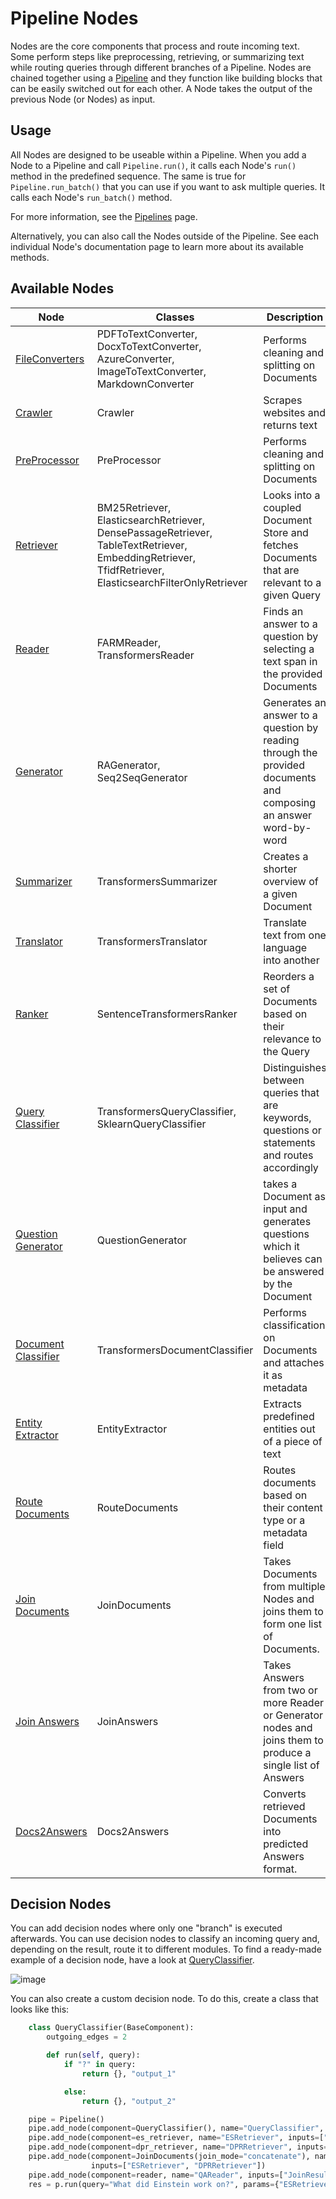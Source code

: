 # Pipeline Nodes

Nodes are the core components that process and route incoming text.
Some perform steps like preprocessing, retrieving, or summarizing text
while routing queries through different branches of a Pipeline.
Nodes are chained together using a [Pipeline](/components/v1.5.0/pipelines)
and they function like building blocks that can be easily switched out for each other.
A Node takes the output of the previous Node (or Nodes) as input.

## Usage

All Nodes are designed to be useable within a Pipeline.
When you add a Node to a Pipeline and call `Pipeline.run()`, it calls each Node's `run()` method in the predefined sequence.
The same is true for `Pipeline.run_batch()` that you can use if you want to ask multiple queries. It calls each Node's `run_batch()` method. 

For more information, see the [Pipelines](/components/v1.5.0/pipelines) page.

Alternatively, you can also call the Nodes outside of the Pipeline.
See each individual Node's documentation page to learn more about its available methods.

## Available Nodes

| Node | Classes | Description   |
|-------------|-----------------------------------------------------------------|---|
| [FileConverters](/pipeline_nodes/v1.5.0/file-converters)      | PDFToTextConverter, DocxToTextConverter, AzureConverter, ImageToTextConverter, MarkdownConverter | Performs cleaning and splitting on Documents   |
| [Crawler](/pipeline_nodes/v1.5.0/crawler)      | Crawler | Scrapes websites and returns text  |
| [PreProcessor](/pipeline_nodes/v1.5.0/preprocessor)      | PreProcessor                                 | Performs cleaning and splitting on Documents   |
| [Retriever](/pipeline_nodes/v1.5.0/retriever)       | BM25Retriever, ElasticsearchRetriever, DensePassageRetriever, TableTextRetriever, EmbeddingRetriever, TfidfRetriever, ElasticsearchFilterOnlyRetriever  | Looks into a coupled Document Store and fetches Documents that are relevant to a given Query  |
| [Reader](/pipeline_nodes/v1.5.0/retriever)      | FARMReader, TransformersReader                      |  Finds an answer to a question by selecting a text span in the provided Documents |
| [Generator](/pipeline_nodes/v1.5.0/generator)      | RAGenerator, Seq2SeqGenerator  |  Generates an answer to a question by reading through the provided documents and composing an answer word-by-word |
| [Summarizer](/pipeline_nodes/v1.5.0/summarizer)      | TransformersSummarizer  |  Creates a shorter overview of a given Document |
| [Translator](/pipeline_nodes/v1.5.0/translator)      | TransformersTranslator  |  Translate text from one language into another |
| [Ranker](/pipeline_nodes/v1.5.0/ranker)      | SentenceTransformersRanker  |  Reorders a set of Documents based on their relevance to the Query |
| [Query Classifier](/pipeline_nodes/v1.5.0/query-classifier)      | TransformersQueryClassifier, SklearnQueryClassifier  |  Distinguishes between queries that are keywords, questions or statements and routes accordingly |
| [Question Generator](/pipeline_nodes/v1.5.0/question-generator)      | QuestionGenerator  | takes a Document as input and generates questions which it believes can be answered by the Document |
| [Document Classifier](/pipeline_nodes/v1.5.0/document-classifier)      | TransformersDocumentClassifier  |  Performs classification on Documents and attaches it as metadata |
| [Entity Extractor](/pipeline_nodes/v1.5.0/entity-extractor)      | EntityExtractor  |  Extracts predefined entities out of a piece of text |
| [Route Documents](/pipeline_nodes/v1.5.0/route-documents)      | RouteDocuments  |  Routes documents based on their content type or a metadata field  |
| [Join Documents](/pipeline_nodes/v1.5.0/join-documents)      | JoinDocuments  |  Takes Documents from multiple Nodes and joins them to form one list of Documents. |
| [Join Answers](/pipeline_nodes/v1.5.0/join-answers)      | JoinAnswers  |  Takes Answers from two or more Reader or Generator nodes and joins them to produce a single list of Answers |
| [Docs2Answers](/pipeline_nodes/v1.5.0/docs2answers)      | Docs2Answers  |  Converts retrieved Documents into predicted Answers format. |

## Decision Nodes

You can add decision nodes where only one "branch" is executed afterwards.
You can use decision nodes to classify an incoming query and, depending on the result, route it to different modules.
To find a ready-made example of a decision node, have a look at [QueryClassifier](/pipeline_nodes/v1.5.0/query-classifier).

![image](https://user-images.githubusercontent.com/1563902/102452199-41229b80-403a-11eb-9365-7038697e7c3e.png)

You can also create a custom decision node. To do this, create a class that looks like this:

```python
    class QueryClassifier(BaseComponent):
        outgoing_edges = 2

        def run(self, query):
            if "?" in query:
                return {}, "output_1"

            else:
                return {}, "output_2"

    pipe = Pipeline()
    pipe.add_node(component=QueryClassifier(), name="QueryClassifier", inputs=["Query"])
    pipe.add_node(component=es_retriever, name="ESRetriever", inputs=["QueryClassifier.output_1"])
    pipe.add_node(component=dpr_retriever, name="DPRRetriever", inputs=["QueryClassifier.output_2"])
    pipe.add_node(component=JoinDocuments(join_mode="concatenate"), name="JoinResults",
                  inputs=["ESRetriever", "DPRRetriever"])
    pipe.add_node(component=reader, name="QAReader", inputs=["JoinResults"])
    res = p.run(query="What did Einstein work on?", params={"ESRetriever": {"top_k": 1}, "DPRRetriever": {"top_k": 3}})
```

<div style={{ marginBottom: "3rem" }} />
